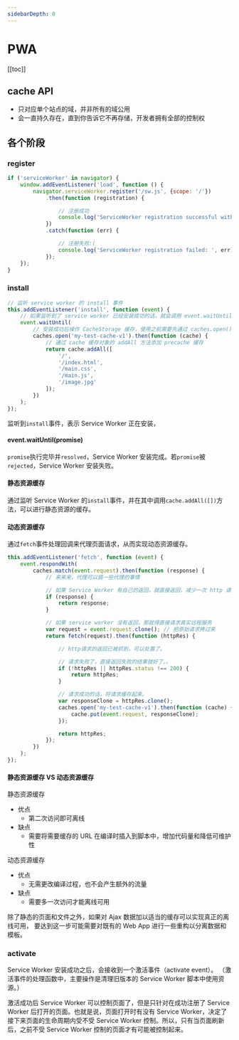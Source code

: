 ```yaml
---
sidebarDepth: 0
---
```


# PWA

[[toc]]

## cache API

- 只对应单个站点的域，并非所有的域公用
- 会一直持久存在，直到你告诉它不再存储，开发者拥有全部的控制权

## 各个阶段

### register

```js
if ('serviceWorker' in navigator) {
    window.addEventListener('load', function () {
        navigator.serviceWorker.register('/sw.js', {scope: '/'})
            .then(function (registration) {

                // 注册成功
                console.log('ServiceWorker registration successful with scope: ', registration.scope);
            })
            .catch(function (err) {

                // 注册失败:(
                console.log('ServiceWorker registration failed: ', err);
            });
    });
}
```

### install

```js
// 监听 service worker 的 install 事件
this.addEventListener('install', function (event) {
    // 如果监听到了 service worker 已经安装成功的话，就会调用 event.waitUntil 回调函数
    event.waitUntil(
        // 安装成功后操作 CacheStorage 缓存，使用之前需要先通过 caches.open() 打开对应缓存空间。
        caches.open('my-test-cache-v1').then(function (cache) {
            // 通过 cache 缓存对象的 addAll 方法添加 precache 缓存
            return cache.addAll([
                '/',
                '/index.html',
                '/main.css',
                '/main.js',
                '/image.jpg'
            ]);
        })
    );
});
```

监听到`install`事件，表示 Service Worker 正在安装，

#### event.waitUntil(promise)

`promise`执行完毕并`resolved`，Service Worker 安装完成。若`promise`被`rejected`，Service Worker 安装失败。

#### 静态资源缓存

通过监听 Service Worker 的`install`事件，并在其中调用`cache.addAll([])`方法，可以进行静态资源的缓存。

#### 动态资源缓存

通过`fetch`事件处理回调来代理页面请求，从而实现动态资源缓存。

```js
this.addEventListener('fetch', function (event) {
    event.respondWith(
        caches.match(event.request).then(function (response) {
            // 来来来，代理可以搞一些代理的事情

            // 如果 Service Worker 有自己的返回，就直接返回，减少一次 http 请求
            if (response) {
                return response;
            }

            // 如果 service worker 没有返回，那就得直接请求真实远程服务
            var request = event.request.clone(); // 把原始请求拷过来
            return fetch(request).then(function (httpRes) {

                // http请求的返回已被抓到，可以处置了。

                // 请求失败了，直接返回失败的结果就好了。。
                if (!httpRes || httpRes.status !== 200) {
                    return httpRes;
                }

                // 请求成功的话，将请求缓存起来。
                var responseClone = httpRes.clone();
                caches.open('my-test-cache-v1').then(function (cache) {
                    cache.put(event.request, responseClone);
                });

                return httpRes;
            });
        })
    );
});
```

#### 静态资源缓存 VS 动态资源缓存

静态资源缓存

- 优点
  - 第二次访问即可离线
- 缺点
  - 需要将需要缓存的 URL 在编译时插入到脚本中，增加代码量和降低可维护性

动态资源缓存

- 优点
  - 无需更改编译过程，也不会产生额外的流量
- 缺点
  - 需要多一次访问才能离线可用

除了静态的页面和文件之外，如果对 Ajax 数据加以适当的缓存可以实现真正的离线可用， 要达到这一步可能需要对既有的 Web App 进行一些重构以分离数据和模板。

### activate

Service Worker 安装成功之后，会接收到一个激活事件（activate event）。
（激活事件的处理函数中，主要操作是清理旧版本的 Service Worker 脚本中使用资源。）

激活成功后 Service Worker 可以控制页面了，但是只针对在成功注册了 Service Worker 后打开的页面。也就是说，页面打开时有没有 Service Worker，决定了接下来页面的生命周期内受不受 Service Worker 控制。所以，只有当页面刷新后，之前不受 Service Worker 控制的页面才有可能被控制起来。
